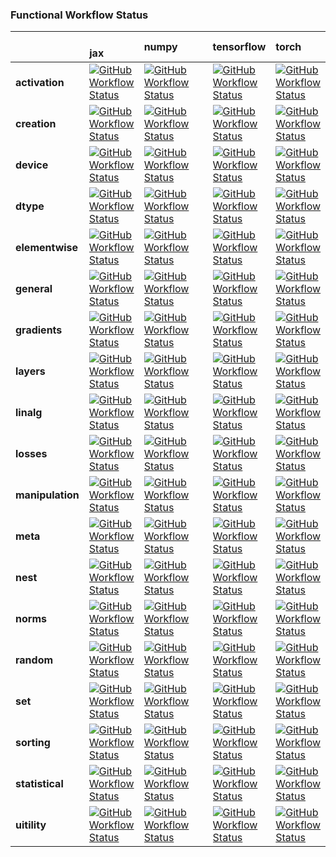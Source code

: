 ### Functional Workflow Status

|                  |  jax       | numpy      | tensorflow | torch      |
| ---------------- | --------------------- | --------------------- | --------------------- | --------------------- |
| **activation**   | [![GitHub Workflow Status](https://img.shields.io/github/workflow/status/unifyai/ivy/test-fn-activations-jax?label=%20)](https://github.com/unifyai/ivy/actions/workflows/test-fn-activations-jax.yml)   | [![GitHub Workflow Status](https://img.shields.io/github/workflow/status/unifyai/ivy/test-fn-activations-numpy?label=%20)](https://github.com/unifyai/ivy/actions/workflows/test-fn-activations-np.yml)   | [![GitHub Workflow Status](https://img.shields.io/github/workflow/status/unifyai/ivy/test-fn-activations-tensorflow?label=%20)](https://github.com/unifyai/ivy/actions/workflows/test-fn-activations-tf.yml)   | [![GitHub Workflow Status](https://img.shields.io/github/workflow/status/unifyai/ivy/test-fn-activations-torch?label=%20)](https://github.com/unifyai/ivy/actions/workflows/test-fn-activations-torch.yml)   |
| **creation**     | [![GitHub Workflow Status](https://img.shields.io/github/workflow/status/unifyai/ivy/test-fn-creation-torch?label=%20)](https://github.com/unifyai/ivy/actions/workflows/test-fn-creation-jax.yml)       | [![GitHub Workflow Status](https://img.shields.io/github/workflow/status/unifyai/ivy/test-fn-creation-numpy?label=%20)](https://github.com/unifyai/ivy/actions/workflows/test-fn-creation-np.yml)         | [![GitHub Workflow Status](https://img.shields.io/github/workflow/status/unifyai/ivy/test-fn-creation-tensorflow?label=%20)](https://github.com/unifyai/ivy/actions/workflows/test-fn-creation-tf.yml)         | [![GitHub Workflow Status](https://img.shields.io/github/workflow/status/unifyai/ivy/test-fn-creation-torch?label=%20)](https://github.com/unifyai/ivy/actions/workflows/test-fn-creation-torch.yml)         |
| **device**       | [![GitHub Workflow Status](https://img.shields.io/github/workflow/status/unifyai/ivy/test-fn-device-jax?label=%20)](https://github.com/unifyai/ivy/actions/workflows/test-fn-device-jax.yml)             | [![GitHub Workflow Status](https://img.shields.io/github/workflow/status/unifyai/ivy/test-fn-device-numpy?label=%20)](https://github.com/unifyai/ivy/actions/workflows/test-fn-device-np.yml)             | [![GitHub Workflow Status](https://img.shields.io/github/workflow/status/unifyai/ivy/test-fn-device-tensorflow?label=%20)](https://github.com/unifyai/ivy/actions/workflows/test-fn-device-tf.yml)             | [![GitHub Workflow Status](https://img.shields.io/github/workflow/status/unifyai/ivy/test-fn-device-torch?label=%20)](https://github.com/unifyai/ivy/actions/workflows/test-fn-device-torch.yml)             |
| **dtype**        | [![GitHub Workflow Status](https://img.shields.io/github/workflow/status/unifyai/ivy/test-fn-dtype-jax?label=%20)](https://github.com/unifyai/ivy/actions/workflows/test-fn-dtype-jax.yml)               | [![GitHub Workflow Status](https://img.shields.io/github/workflow/status/unifyai/ivy/test-fn-dtype-numpy?label=%20)](https://github.com/unifyai/ivy/actions/workflows/test-fn-dtype-np.yml)               | [![GitHub Workflow Status](https://img.shields.io/github/workflow/status/unifyai/ivy/test-fn-dtype-tensorflow?label=%20)](https://github.com/unifyai/ivy/actions/workflows/test-fn-dtype-tf.yml)               | [![GitHub Workflow Status](https://img.shields.io/github/workflow/status/unifyai/ivy/test-fn-dtype-torch?label=%20)](https://github.com/unifyai/ivy/actions/workflows/test-fn-dtype-torch.yml)               |
| **elementwise**  | [![GitHub Workflow Status](https://img.shields.io/github/workflow/status/unifyai/ivy/test-fn-elementwise-jax?label=%20)](https://github.com/unifyai/ivy/actions/workflows/test-fn-elementwise-jax.yml)   | [![GitHub Workflow Status](https://img.shields.io/github/workflow/status/unifyai/ivy/test-fn-elementwise-numpy?label=%20)](https://github.com/unifyai/ivy/actions/workflows/test-fn-elementwise-np.yml)   | [![GitHub Workflow Status](https://img.shields.io/github/workflow/status/unifyai/ivy/test-fn-elementwise-tensorflow?label=%20)](https://github.com/unifyai/ivy/actions/workflows/test-fn-elementwise-tf.yml)   | [![GitHub Workflow Status](https://img.shields.io/github/workflow/status/unifyai/ivy/test-fn-elementwise-torch?label=%20)](https://github.com/unifyai/ivy/actions/workflows/test-fn-elementwise-torch.yml)   |
| **general**      | [![GitHub Workflow Status](https://img.shields.io/github/workflow/status/unifyai/ivy/test-fn-general-jax?label=%20)](https://github.com/unifyai/ivy/actions/workflows/test-fn-general-jax.yml)           | [![GitHub Workflow Status](https://img.shields.io/github/workflow/status/unifyai/ivy/test-fn-general-numpy?label=%20)](https://github.com/unifyai/ivy/actions/workflows/test-fn-general-np.yml)           | [![GitHub Workflow Status](https://img.shields.io/github/workflow/status/unifyai/ivy/test-fn-general-tensorflow?label=%20)](https://github.com/unifyai/ivy/actions/workflows/test-fn-general-tf.yml)           | [![GitHub Workflow Status](https://img.shields.io/github/workflow/status/unifyai/ivy/test-fn-general-torch?label=%20)](https://github.com/unifyai/ivy/actions/workflows/test-fn-general-torch.yml)           |
| **gradients**    | [![GitHub Workflow Status](https://img.shields.io/github/workflow/status/unifyai/ivy/test-fn-gradients-jax?label=%20)](https://github.com/unifyai/ivy/actions/workflows/test-fn-gradients-jax.yml)       | [![GitHub Workflow Status](https://img.shields.io/github/workflow/status/unifyai/ivy/test-fn-gradients-numpy?label=%20)](https://github.com/unifyai/ivy/actions/workflows/test-fn-gradients-np.yml)       | [![GitHub Workflow Status](https://img.shields.io/github/workflow/status/unifyai/ivy/test-fn-gradients-tensorflow?label=%20)](https://github.com/unifyai/ivy/actions/workflows/test-fn-gradients-tf.yml)       | [![GitHub Workflow Status](https://img.shields.io/github/workflow/status/unifyai/ivy/test-fn-gradients-torch?label=%20)](https://github.com/unifyai/ivy/actions/workflows/test-fn-gradients-torch.yml)       |
| **layers**       | [![GitHub Workflow Status](https://img.shields.io/github/workflow/status/unifyai/ivy/test-fn-layers-jax?label=%20)](https://github.com/unifyai/ivy/actions/workflows/test-fn-layers-jax.yml)             | [![GitHub Workflow Status](https://img.shields.io/github/workflow/status/unifyai/ivy/test-fn-layers-numpy?label=%20)](https://github.com/unifyai/ivy/actions/workflows/test-fn-layers-np.yml)             | [![GitHub Workflow Status](https://img.shields.io/github/workflow/status/unifyai/ivy/test-fn-layers-tensorflow?label=%20)](https://github.com/unifyai/ivy/actions/workflows/test-fn-layers-tf.yml)             | [![GitHub Workflow Status](https://img.shields.io/github/workflow/status/unifyai/ivy/test-fn-layers-torch?label=%20)](https://github.com/unifyai/ivy/actions/workflows/test-fn-layers-torch.yml)             |
| **linalg**       | [![GitHub Workflow Status](https://img.shields.io/github/workflow/status/unifyai/ivy/test-fn-linalg-jax?label=%20)](https://github.com/unifyai/ivy/actions/workflows/test-fn-linalg-jax.yml)             | [![GitHub Workflow Status](https://img.shields.io/github/workflow/status/unifyai/ivy/test-fn-linalg-numpy?label=%20)](https://github.com/unifyai/ivy/actions/workflows/test-fn-linalg-np.yml)             | [![GitHub Workflow Status](https://img.shields.io/github/workflow/status/unifyai/ivy/test-fn-linalg-tensorflow?label=%20)](https://github.com/unifyai/ivy/actions/workflows/test-fn-linalg-tf.yml)             | [![GitHub Workflow Status](https://img.shields.io/github/workflow/status/unifyai/ivy/test-fn-linalg-torch?label=%20)](https://github.com/unifyai/ivy/actions/workflows/test-fn-linalg-torch.yml)             |
| **losses**       | [![GitHub Workflow Status](https://img.shields.io/github/workflow/status/unifyai/ivy/test-fn-losses-jax?label=%20)](https://github.com/unifyai/ivy/actions/workflows/test-fn-losses-jax.yml)             | [![GitHub Workflow Status](https://img.shields.io/github/workflow/status/unifyai/ivy/test-fn-losses-numpy?label=%20)](https://github.com/unifyai/ivy/actions/workflows/test-fn-losses-np.yml)             | [![GitHub Workflow Status](https://img.shields.io/github/workflow/status/unifyai/ivy/test-fn-losses-tensorflow?label=%20)](https://github.com/unifyai/ivy/actions/workflows/test-fn-losses-tf.yml)             | [![GitHub Workflow Status](https://img.shields.io/github/workflow/status/unifyai/ivy/test-fn-losses-torch?label=%20)](https://github.com/unifyai/ivy/actions/workflows/test-fn-losses-torch.yml)             |
| **manipulation** | [![GitHub Workflow Status](https://img.shields.io/github/workflow/status/unifyai/ivy/test-fn-manipulation-jax?label=%20)](https://github.com/unifyai/ivy/actions/workflows/test-fn-manipulation-jax.yml) | [![GitHub Workflow Status](https://img.shields.io/github/workflow/status/unifyai/ivy/test-fn-manipulation-numpy?label=%20)](https://github.com/unifyai/ivy/actions/workflows/test-fn-manipulation-np.yml) | [![GitHub Workflow Status](https://img.shields.io/github/workflow/status/unifyai/ivy/test-fn-manipulation-tensorflow?label=%20)](https://github.com/unifyai/ivy/actions/workflows/test-fn-manipulation-tf.yml) | [![GitHub Workflow Status](https://img.shields.io/github/workflow/status/unifyai/ivy/test-fn-manipulation-torch?label=%20)](https://github.com/unifyai/ivy/actions/workflows/test-fn-manipulation-torch.yml) |
| **meta**         | [![GitHub Workflow Status](https://img.shields.io/github/workflow/status/unifyai/ivy/test-fn-meta-jax?label=%20)](https://github.com/unifyai/ivy/actions/workflows/test-fn-meta-jax.yml)                 | [![GitHub Workflow Status](https://img.shields.io/github/workflow/status/unifyai/ivy/test-fn-meta-numpy?label=%20)](https://github.com/unifyai/ivy/actions/workflows/test-fn-meta-np.yml)                 | [![GitHub Workflow Status](https://img.shields.io/github/workflow/status/unifyai/ivy/test-fn-meta-tensorflow?label=%20)](https://github.com/unifyai/ivy/actions/workflows/test-fn-meta-tf.yml)                 | [![GitHub Workflow Status](https://img.shields.io/github/workflow/status/unifyai/ivy/test-fn-meta-torch?label=%20)](https://github.com/unifyai/ivy/actions/workflows/test-fn-meta-torch.yml)                 |
| **nest**         | [![GitHub Workflow Status](https://img.shields.io/github/workflow/status/unifyai/ivy/test-fn-nest-jax?label=%20)](https://github.com/unifyai/ivy/actions/workflows/test-fn-nest-jax.yml)                 | [![GitHub Workflow Status](https://img.shields.io/github/workflow/status/unifyai/ivy/test-fn-nest-numpy?label=%20)](https://github.com/unifyai/ivy/actions/workflows/test-fn-nest-np.yml)                 | [![GitHub Workflow Status](https://img.shields.io/github/workflow/status/unifyai/ivy/test-fn-nest-tensorflow?label=%20)](https://github.com/unifyai/ivy/actions/workflows/test-fn-nest-tf.yml)                 | [![GitHub Workflow Status](https://img.shields.io/github/workflow/status/unifyai/ivy/test-fn-nest-torch?label=%20)](https://github.com/unifyai/ivy/actions/workflows/test-fn-nest-torch.yml)                 |
| **norms**        | [![GitHub Workflow Status](https://img.shields.io/github/workflow/status/unifyai/ivy/test-fn-norms-jax?label=%20)](https://github.com/unifyai/ivy/actions/workflows/test-fn-norms-jax.yml)               | [![GitHub Workflow Status](https://img.shields.io/github/workflow/status/unifyai/ivy/test-fn-norms-numpy?label=%20)](https://github.com/unifyai/ivy/actions/workflows/test-fn-norms-np.yml)               | [![GitHub Workflow Status](https://img.shields.io/github/workflow/status/unifyai/ivy/test-fn-norms-tensorflow?label=%20)](https://github.com/unifyai/ivy/actions/workflows/test-fn-norms-tf.yml)               | [![GitHub Workflow Status](https://img.shields.io/github/workflow/status/unifyai/ivy/test-fn-norms-torch?label=%20)](https://github.com/unifyai/ivy/actions/workflows/test-fn-norms-torch.yml)               |
| **random**       | [![GitHub Workflow Status](https://img.shields.io/github/workflow/status/unifyai/ivy/test-fn-random-jax?label=%20)](https://github.com/unifyai/ivy/actions/workflows/test-fn-random-jax.yml)             | [![GitHub Workflow Status](https://img.shields.io/github/workflow/status/unifyai/ivy/test-fn-random-numpy?label=%20)](https://github.com/unifyai/ivy/actions/workflows/test-fn-random-np.yml)             | [![GitHub Workflow Status](https://img.shields.io/github/workflow/status/unifyai/ivy/test-fn-random-tensorflow?label=%20)](https://github.com/unifyai/ivy/actions/workflows/test-fn-random-tf.yml)             | [![GitHub Workflow Status](https://img.shields.io/github/workflow/status/unifyai/ivy/test-fn-random-torch?label=%20)](https://github.com/unifyai/ivy/actions/workflows/test-fn-random-torch.yml)             |
| **set**          | [![GitHub Workflow Status](https://img.shields.io/github/workflow/status/unifyai/ivy/test-fn-set-jax?label=%20)](https://github.com/unifyai/ivy/actions/workflows/test-fn-set-jax.yml)                   | [![GitHub Workflow Status](https://img.shields.io/github/workflow/status/unifyai/ivy/test-fn-set-numpy?label=%20)](https://github.com/unifyai/ivy/actions/workflows/test-fn-set-np.yml)                   | [![GitHub Workflow Status](https://img.shields.io/github/workflow/status/unifyai/ivy/test-fn-set-tensorflow?label=%20)](https://github.com/unifyai/ivy/actions/workflows/test-fn-set-tf.yml)                   | [![GitHub Workflow Status](https://img.shields.io/github/workflow/status/unifyai/ivy/test-fn-set-torch?label=%20)](https://github.com/unifyai/ivy/actions/workflows/test-fn-set-torch.yml)                   |
| **sorting**      | [![GitHub Workflow Status](https://img.shields.io/github/workflow/status/unifyai/ivy/test-fn-sorting-jax?label=%20)](https://github.com/unifyai/ivy/actions/workflows/test-fn-sorting-jax.yml)           | [![GitHub Workflow Status](https://img.shields.io/github/workflow/status/unifyai/ivy/test-fn-sorting-numpy?label=%20)](https://github.com/unifyai/ivy/actions/workflows/test-fn-sorting-np.yml)           | [![GitHub Workflow Status](https://img.shields.io/github/workflow/status/unifyai/ivy/test-fn-sorting-tensorflow?label=%20)](https://github.com/unifyai/ivy/actions/workflows/test-fn-sorting-tf.yml)           | [![GitHub Workflow Status](https://img.shields.io/github/workflow/status/unifyai/ivy/test-fn-sorting-torch?label=%20)](https://github.com/unifyai/ivy/actions/workflows/test-fn-sorting-torch.yml)           |
| **statistical**  | [![GitHub Workflow Status](https://img.shields.io/github/workflow/status/unifyai/ivy/test-fn-statistical-jax?label=%20)](https://github.com/unifyai/ivy/actions/workflows/test-fn-statistical-jax.yml)   | [![GitHub Workflow Status](https://img.shields.io/github/workflow/status/unifyai/ivy/test-fn-statistical-numpy?label=%20)](https://github.com/unifyai/ivy/actions/workflows/test-fn-statistical-np.yml)   | [![GitHub Workflow Status](https://img.shields.io/github/workflow/status/unifyai/ivy/test-fn-statistical-tensorflow?label=%20)](https://github.com/unifyai/ivy/actions/workflows/test-fn-statistical-tf.yml)   | [![GitHub Workflow Status](https://img.shields.io/github/workflow/status/unifyai/ivy/test-fn-statistical-torch?label=%20)](https://github.com/unifyai/ivy/actions/workflows/test-fn-statistical-torch.yml)   |
| **uitility**     | [![GitHub Workflow Status](https://img.shields.io/github/workflow/status/unifyai/ivy/test-fn-utility-jax?label=%20)](https://github.com/unifyai/ivy/actions/workflows/test-fn-utility-jax.yml)           | [![GitHub Workflow Status](https://img.shields.io/github/workflow/status/unifyai/ivy/test-fn-utility-numpy?label=%20)](https://github.com/unifyai/ivy/actions/workflows/test-fn-utility-np.yml)           | [![GitHub Workflow Status](https://img.shields.io/github/workflow/status/unifyai/ivy/test-fn-utility-tensorflow?label=%20)](https://github.com/unifyai/ivy/actions/workflows/test-fn-utility-tf.yml)           | [![GitHub Workflow Status](https://img.shields.io/github/workflow/status/unifyai/ivy/test-fn-utility-torch?label=%20)](https://github.com/unifyai/ivy/actions/workflows/test-fn-utility-torch.yml)           |
 
